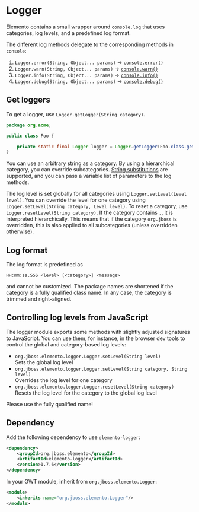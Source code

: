 # Logger

Elemento contains a small wrapper around `console.log` that uses categories, log levels, and a predefined log format.

The different log methods delegate to the corresponding methods in `console`:

1. `Logger.error(String, Object... params)` → [`console.error()`](https://developer.mozilla.org/en-US/docs/Web/API/console/error\_static)
2. `Logger.warn(String, Object... params)` → [`console.warn()`](https://developer.mozilla.org/en-US/docs/Web/API/console/warn\_static)
3. `Logger.info(String, Object... params)` → [`console.info()`](https://developer.mozilla.org/en-US/docs/Web/API/console/info\_static)
4. `Logger.debug(String, Object... params)` → [`console.debug()`](https://developer.mozilla.org/en-US/docs/Web/API/console/debug\_static)

## Get loggers

To get a logger, use `Logger.getLogger(String category)`.

```java
package org.acme;

public class Foo {

    private static final Logger logger = Logger.getLogger(Foo.class.getName());
}
```

You can use an arbitrary string as a category. By using a hierarchical category, you can override subcategories. [String substitutions](https://developer.mozilla.org/en-US/docs/Web/API/console#using\_string\_substitutions) are supported, and you can pass a variable list of parameters to the log methods.

The log level is set globally for all categories using `Logger.setLevel(Level level)`. You can override the level for one category using `Logger.setLevel(String category, Level level)`. To reset a category, use `Logger.resetLevel(String category)`. If the category contains `.`, it is interpreted hierarchically. This means that if the category `org.jboss` is overridden, this is also applied to all subcategories (unless overridden otherwise).

## Log format

The log format is predefined as

```
HH:mm:ss.SSS <level> [<category>] <message>
```

and cannot be customized. The package names are shortened if the category is a fully qualified class name. In any case, the category is trimmed and right-aligned.

## Controlling log levels from JavaScript

The logger module exports some methods with slightly adjusted signatures to JavaScript. You can use them, for instance, in the browser dev tools to control the global and category-based log levels:

* `org.jboss.elemento.logger.Logger.setLevel(String level)`\
  Sets the global log level
* `org.jboss.elemento.logger.Logger.setLevel(String category, String level)`\
  Overrides the log level for one category
* `org.jboss.elemento.logger.Logger.resetLevel(String category)`\
  Resets the log level for the category to the global log level

Please use the fully qualified name!

## Dependency

Add the following dependency to use `elemento-logger`:

```xml
<dependency>
    <groupId>org.jboss.elemento</groupId>
    <artifactId>elemento-logger</artifactId>
    <version>1.7.6</version>
</dependency>
```

In your GWT module, inherit from `org.jboss.elemento.Logger`:

```xml
<module>
    <inherits name="org.jboss.elemento.Logger"/>
</module>
```
